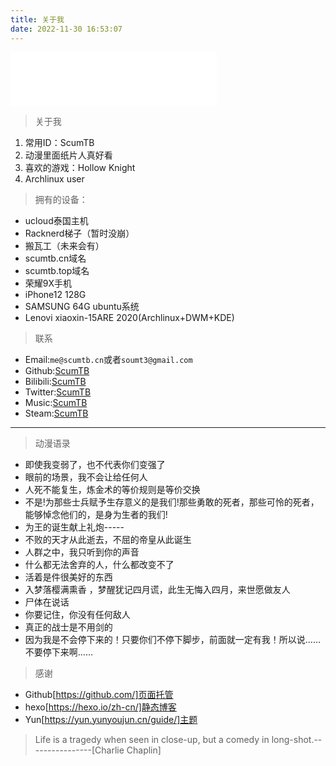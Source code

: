 ```yaml
---
title: 关于我
date: 2022-11-30 16:53:07
---
```

<iframe frameborder="no" border="0" marginwidth="0" marginheight="0" width=330 height=86 src="//music.163.com/outchain/player?type=2&id=503297720&auto=1&height=66"></iframe>

> 关于我

1. 常用ID：ScumTB 
2. 动漫里面纸片人真好看
3. 喜欢的游戏：Hollow Knight
4. Archlinux user

>  拥有的设备：

* ucloud泰国主机
* Racknerd梯子（暂时没崩）
* 搬瓦工（未来会有）
* scumtb.cn域名
* scumtb.top域名
* 荣耀9X手机
* iPhone12 128G
* SAMSUNG 64G ubuntu系统
* Lenovi xiaoxin-15ARE 2020(Archlinux+DWM+KDE)


> 联系

* Email:`me@scumtb.cn`或者`soumt3@gmail.com`
* Github:[ScumTB](https://github.com/ScumTB)
* Bilibili:[ScumTB](https://space.bilibili.com/639433048)
* Twitter:[ScumTB](https://twitter.com/Scum33299664)
* Music:[ScumTB](https://music.163.com/#/user/home?id=7800557453)
* Steam:[ScumTB](https://steamcommunity.com/id/ScumTB)

***
> 动漫语录 

* 即使我变弱了，也不代表你们变强了
* 眼前的场景，我不会让给任何人
* 人死不能复生，炼金术的等价规则是等价交换
* 不是!为那些士兵赋予生存意义的是我们!那些勇敢的死者，那些可怜的死者，能够悼念他们的，是身为生者的我们!
* 为王的诞生献上礼炮-----
* 不败的天才从此逝去，不屈的帝皇从此诞生
* 人群之中，我只听到你的声音
* 什么都无法舍弃的人，什么都改变不了
* 活着是件很美好的东西
* 入梦落樱满熏香 ，梦醒犹记四月谎，此生无悔入四月，来世愿做友人
* 尸体在说话
* 你要记住，你没有任何敌人
* 真正的战士是不用剑的 
* 因为我是不会停下来的！只要你们不停下脚步，前面就一定有我！所以说……不要停下来啊……

> 感谢 

* Github[https://github.com/]页面托管
* hexo[https://hexo.io/zh-cn/]静态博客
* Yun[https://yun.yunyoujun.cn/guide/]主题




> Life is a tragedy when seen in close-up, but a comedy in long-shot.----------------[Charlie Chaplin]
